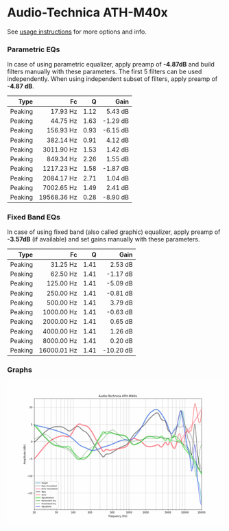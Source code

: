 # Audio-Technica ATH-M40x
See [usage instructions](https://github.com/jaakkopasanen/AutoEq#usage) for more options and info.

### Parametric EQs
In case of using parametric equalizer, apply preamp of **-4.87dB** and build filters manually
with these parameters. The first 5 filters can be used independently.
When using independent subset of filters, apply preamp of **-4.87 dB**.

| Type    | Fc          |    Q | Gain     |
|--------:|------------:|-----:|---------:|
| Peaking | 17.93 Hz    | 1.12 | 5.43 dB  |
| Peaking | 44.75 Hz    | 1.63 | -1.29 dB |
| Peaking | 156.93 Hz   | 0.93 | -6.15 dB |
| Peaking | 382.14 Hz   | 0.91 | 4.12 dB  |
| Peaking | 3011.90 Hz  | 1.53 | 1.42 dB  |
| Peaking | 849.34 Hz   | 2.26 | 1.55 dB  |
| Peaking | 1217.23 Hz  | 1.58 | -1.87 dB |
| Peaking | 2084.17 Hz  | 2.71 | 1.04 dB  |
| Peaking | 7002.65 Hz  | 1.49 | 2.41 dB  |
| Peaking | 19568.36 Hz | 0.28 | -8.90 dB |

### Fixed Band EQs
In case of using fixed band (also called graphic) equalizer, apply preamp of **-3.57dB**
(if available) and set gains manually with these parameters.

| Type    | Fc          |    Q | Gain      |
|--------:|------------:|-----:|----------:|
| Peaking | 31.25 Hz    | 1.41 | 2.53 dB   |
| Peaking | 62.50 Hz    | 1.41 | -1.17 dB  |
| Peaking | 125.00 Hz   | 1.41 | -5.09 dB  |
| Peaking | 250.00 Hz   | 1.41 | -0.81 dB  |
| Peaking | 500.00 Hz   | 1.41 | 3.79 dB   |
| Peaking | 1000.00 Hz  | 1.41 | -0.63 dB  |
| Peaking | 2000.00 Hz  | 1.41 | 0.65 dB   |
| Peaking | 4000.00 Hz  | 1.41 | 1.26 dB   |
| Peaking | 8000.00 Hz  | 1.41 | 0.20 dB   |
| Peaking | 16000.01 Hz | 1.41 | -10.20 dB |

### Graphs
![](./Audio-Technica%20ATH-M40x.png)